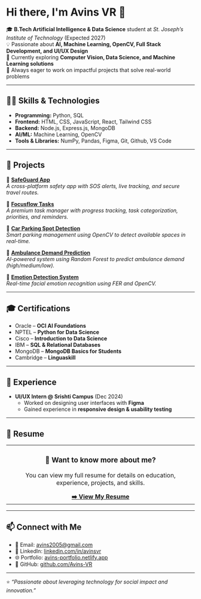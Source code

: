 # Hi there, I'm Avins VR 👋  

🎓 **B.Tech Artificial Intelligence & Data Science** student at *St. Joseph’s Institute of Technology* (Expected 2027)  
💡 Passionate about **AI, Machine Learning, OpenCV, Full Stack Development, and UI/UX Design**  
🌱 Currently exploring **Computer Vision, Data Science, and Machine Learning solutions**  
🚀 Always eager to work on impactful projects that solve real-world problems  

---

## 🧑‍💻 Skills & Technologies  

- **Programming:** Python, SQL  
- **Frontend:** HTML, CSS, JavaScript, React, Tailwind CSS  
- **Backend:** Node.js, Express.js, MongoDB  
- **AI/ML:** Machine Learning, OpenCV
- **Tools & Libraries:** NumPy, Pandas, Figma, Git, Github, VS Code  

---

## 📂 Projects  

🔹 **[SafeGuard App](https://github.com/Avins-VR/Safegaurd)**  
*A cross-platform safety app with SOS alerts, live tracking, and secure travel routes.*  

🔹 **[Focusflow Tasks](https://github.com/Avins-VR/Todo-List)**  
*A premium task manager with progress tracking, task categorization, priorities, and reminders.*  

🔹 **[Car Parking Spot Detection](https://github.com/Avins-VR/Car-Parking-spot-Dedection-Open-CV-)**  
*Smart parking management using OpenCV to detect available spaces in real-time.*  

🔹 **[Ambulance Demand Prediction](https://github.com/Avins-VR/Ambulance-Demand-Predection)**  
*AI-powered system using Random Forest to predict ambulance demand (high/medium/low).*  

🔹 **[Emotion Detection System](https://github.com/Avins-VR/Emotion-Predection-Open-CV)**  
*Real-time facial emotion recognition using FER and OpenCV.*  

---

## 🎓 Certifications  

- Oracle – **OCI AI Foundations**  
- NPTEL – **Python for Data Science**  
- Cisco – **Introduction to Data Science**  
- IBM – **SQL & Relational Databases**  
- MongoDB – **MongoDB Basics for Students**  
- Cambridge – **Linguaskill**  

---

## 💼 Experience  

- **UI/UX Intern @ Srishti Campus** (Dec 2024)  
  - Worked on designing user interfaces with **Figma**  
  - Gained experience in **responsive design & usability testing**  

---

## 📄 Resume  

<div align="center">
  <table>
    <tr>
      <td align="center">
        <h3>📌 Want to know more about me?</h3>
        <p>You can view my full resume for details on education, experience, projects, and skills.</p>
        <a href="https://drive.google.com/file/d/1aQUM-E8L9Wu41S0Mfl2jtMIH-DNXT3Qd/view">
          <b>➡️ View My Resume</b>
        </a>
      </td>
    </tr>
  </table>
</div>

---

## 📫 Connect with Me  

- 📧 Email: [avins2005@gmail.com](mailto:avins2005@gmail.com)  
- 🔗 LinkedIn: [linkedin.com/in/avinsvr](https://www.linkedin.com/in/avinsvr)  
- 🌐 Portfolio: [avins-portfolio.netlify.app](https://avins-portfolio.netlify.app/)  
- 🐙 GitHub: [github.com/Avins-VR](https://github.com/Avins-VR)  

---

⭐️ *“Passionate about leveraging technology for social impact and innovation.”*  
